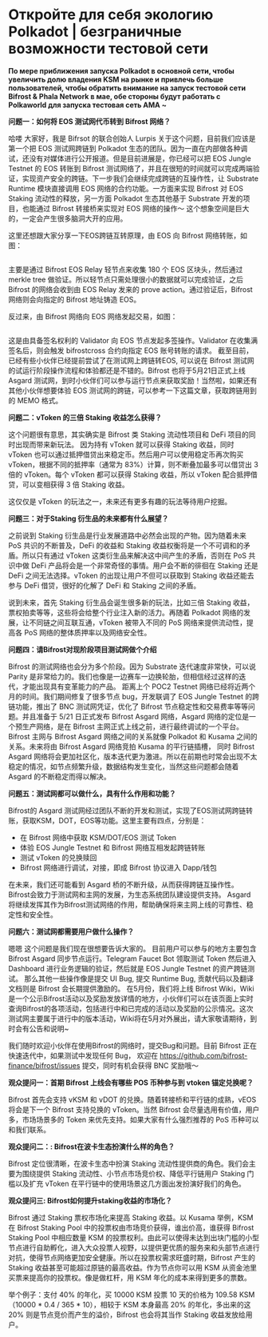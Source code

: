 # Откройте для себя экологию Polkadot | безграничные возможности тестовой сети

**По мере приближения запуска Polkadot в основной сети, чтобы увеличить долю владения KSM на рынке и привлечь больше пользователей, чтобы обратить внимание на запуск тестовой сети Bifrost & Phala Network в мае, обе стороны будут работать с Polkaworld для запуска тестовая сеть AMA ~**

**问题一：如何将 EOS 测试网代币转到 Bifrost 网络？**

哈喽 大家好，我是 Bifrsot 的联合创始人 Lurpis 关于这个问题，目前我们应该是第一个把 EOS 测试网跨链到 Polkadot 生态的团队。因为一直在内部做各种调试，还没有对媒体进行公开报道。但是目前进展是，你已经可以把 EOS Jungle Testnet 的 EOS 转账到 Bifrost 测试网络了，并且在很短的时间就可以完成两端验证，实现资产安全的跨链。下一步我们会继续完成跨链的互操作性，让 Substrate Runtime 模块直接调用 EOS 网络的合约功能。一方面来实现 Bifrost 对 EOS Staking 流动性的释放，另一方面 Polkadot 生态其他基于 Substrate 开发的项目，也能通过 Bifrost 转接桥来实现对 EOS 网络的操作～ 这个想象空间是巨大的，一定会产生很多脑洞大开的应用。

这里还想跟大家分享一下EOS跨链互转原理，由 EOS 向 Bifrost 网络转账，如图：

<img :src="$withBase('/zh/news-ama04-1')" alt="" />

主要是通过 Bifrost EOS Relay 轻节点来收集 180 个 EOS 区块头，然后通过 merkle tree 做验证。所以轻节点只需处理很小的数据就可以完成验证，之后 Bifrost 的网络会收到由 EOS Relay 发来的 prove action。通过验证后，Bifrost 网络则会向指定的 Bifrost 地址铸造 EOS。

反过来，由 Bifrost 网络向  EOS 网络发起交易，如图：

<img :src="$withBase('/zh/news-ama04-2')" alt="" />

这是由具备签名权利的 Validator 向 EOS 节点发起多签操作。Validator 在收集满签名后，则会触发 bifrostcross 合约向指定 EOS 账号转账的请求。 截至目前，已经有些小伙伴已经提前尝试了在测试网上跨链转EOS, 可以说在 Bifrost 测试网的试运行阶段操作流程和体验都还是不错的。Bifrost 也将于5月21日正式上线 Asgard 测试网，到时小伙伴们可以参与运行节点来获取奖励！当然啦，如果还有其他小伙伴想要体验 EOS 测试网的跨链，可以参考一下这篇文章，获取跨链用到的 MEMO 格式。

**问题二：vToken 的三倍 Staking 收益怎么获得？**

这个问题很有意思，其实确实是 Bifrost 类 Staking 流动性项目和 DeFi 项目的同时出现而带来新玩法。 因为持有 vToken 就可以获得 Staking 收益，同时 vToken 也可以通过抵押借贷出来稳定币。然后用户可以使用稳定币再次购买 vToken，根据不同的抵押率（通常为 83%）计算，则不断叠加最多可以借贷出 3 倍的 vToken。每个 vToken 都可以获得 Staking 收益，所以 vToken 配合抵押借贷，可以变相获得 3 倍 Staking 收益。

这仅仅是 vToken 的玩法之一，未来还有更多有趣的玩法等待用户挖掘。

**问题三：对于Staking 衍生品的未来都有什么展望？**

之前说到 Staking 衍生品是行业发展道路中必然会出现的产物。因为随着未来 PoS 共识的不断普及，DeFi 的收益和 Staking 收益权衡将是一个不可调和的矛盾。所以只有通过 vToken 这类衍生品来解决这中间产生的矛盾，否则在 PoS 共识中做 DeFi 产品将会是一个非常奇怪的事情。用户会不断的徘徊在 Staking 还是 DeFi 之间无法选择。vToken 的出现让用户不但可以获取到 Staking 收益还能去参与 DeFi 借贷，很好的化解了 DeFi 和 Staking 之间的矛盾。

说到未来，首先 Staking 衍生品会诞生很多新的玩法，比如三倍 Staking 收益，票权拍卖等等，这些将会给整个行业注入新的活力。再随着 Polkadot 网络的发展，让不同链之间互联互通，vToken 被带入不同的 PoS 网络来提供流动性，提高各 PoS 网络的整体质押率以及网络安全性。

**问题四：请Bifrost对现阶段项目测试网做个介绍**

Bifrost 的测试网络也会分为多个阶段。因为 Substrate 迭代速度非常快，可以说 Parity 是非常给力的。我们也像是一边赛车一边换轮胎，但相信经过这样的迭代，才能出现具有变革能力的产品。 距离上个 POC2 Testnet 网络已经将近两个月的时间。我们期间修复了很多节点 bug，开发联调了 EOS Jungle Testnet 的跨链功能，推出了 BNC 测试网凭证，优化了 Bifrost 节点稳定性和交易费率等等问题。并且准备于 5/21 日正式发布 Bifrost Asgard 网络，Asgard 网络的定位是一个预生产网络，是在 Bifrost 主网正式上线之前，进行最终调试的一个平台。Bifrost 主网与 Bifrost Asgard 网络之间的关系就像 Polkadot 和 Kusama 之间的关系。未来将由 Bifrost Asgard 网络竞拍 Kusama 的平行链插槽， 同时 Bifrost Asgard 网络将会更加社区化，版本迭代更为激进。所以在前期也时常会出现不太稳定的情况，如节点频繁升级，数据结构发生变化，当然这些问题都会随着 Asgard 的不断稳定而得以解决。

**问题五：测试网都可以做什么，具有什么作用和功能？**

Bifrost的 Asgard 测试网经过团队不断的开发和测试，实现了EOS测试网跨链转账，获取KSM，DOT，EOS等功能。这里主要有四点，分别是：

- 在  Bifrost 网络中获取 KSM/DOT/EOS 测试 Token
- 体验 EOS Jungle Testnet 和 Bifrost 网络互相发起跨链转账
- 测试 vToken 的兑换赎回
- Bifrost 网络进行调试，对接，即成 Bifrost 协议进入 Dapp/钱包

在未来，我们还可能看到 Asgard 桥的不断升级，从而获得跨链互操作性。Bifrost会致力于测试网和主网的发展，为生态系统团队建设提供支持。 Asgard 将继续发挥其作为Bifrost测试网络的作用，帮助确保将来主网上线的可靠性、稳定性和安全性。

**问题六：测试网都需要用户做什么操作？**

嗯嗯 这个问题是我们现在很想要告诉大家的。 目前用户可以参与的地方主要包含 Bifrost Asgard 同步节点运行。Telegram Faucet Bot 领取测试 Token 然后进入 Dashboard 进行业务逻辑的验证，然后就是 EOS Jungle Testnet 的资产跨链测试。 那么其他一些操作像是提交 UI Bug, 提交 Runtime Bug, 贡献代码以及翻译文档则是 Bifrost 会长期提供激励的。 在5月份，我们将上线 Bifrost Wiki，Wiki是一个公示Bifrost活动以及奖励发放详情的地方，小伙伴们可以在该页面上实时查询Bifrost的各项活动，包括进行中和已完成的活动以及奖励的公示情况。这次测试网主要属于进行中的版本活动，Wiki将在5月对外展出，请大家敬请期待，到时会有公告和说明~

我们随时欢迎小伙伴在使用Bifrost的网络时，提交Bug和问题。目前 Bifrost 正在快速迭代中，如果测试中发现任何 Bug， 欢迎在 <https://github.com/bifrost-finance/bifrost/issues> 提交，同时有机会获得 BNC 奖励哦～

**观众提问一：首期 Bifrost 上线会有哪些 POS 币种参与到 vtoken 锚定兑换呢？**

Bifrost 首先会支持  vKSM 和 vDOT 的兑换。随着转接桥和平行链的成熟，vEOS 将会是下一个 Bifrost 支持兑换的 vToken。当然 Bifrost 会尽量选用有价值，用户多，市场场景多的 Token 来优先支持。如果大家有什么强烈推荐的 PoS 币种可以和我们联系。

**观众提问二：: Bifrost在波卡生态扮演什么样的角色？**

Bifrost 定位很清晰，在波卡生态中扮演 Staking 流动性提供商的角色。我们会主要为围绕提供 Staking 流动性、小节点市场竞价权、降低平行链用户 Staking 门槛以及扩充 vToken 在平行链中的使用场景这几方面出发扮演好我们的角色。

**观众提问三: Bifrost如何提升staking收益的市场化？**

Bifrost 通过 Staking 票权市场化来提高 Staking 收益。以 Kusama 举例，KSM 在  Bifrost Staking Pool 中的投票权由市场竞价获得，谁出价高，谁获得 Bifrost Staking Pool 中相应数量 KSM 的投票权利。由此可以使得未达到出块门槛的小型节点进行自助孵化，进入大众投票人视野，以提供更优质的服务来和头部节点进行对抗，使得节点网络更加安全健康。所以在投票权需求旺盛时期，Bifrost 产生的 Staking 收益甚至可能超过原链的最高收益。作为节点你可以用 KSM 从资金池里买票来提高你的投票权。像是做杠杆，用 KSM 年化的成本来得到更多的票数。

举个例子：支付 40% 的年化，买 10000 KSM 投票 10 天的价格为 109.58 KSM （10000 * 0.4 / 365 * 10），相较于 KSM 本身最高 20% 的年化，多出来的这 20% 则是节点竞价而产生的溢价，Bifrost 也会将其当作 Staking 收益发放给用户。

